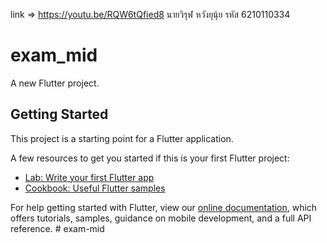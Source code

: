 link => https://youtu.be/RQW6tQfied8
นายวิรุฬ  หวังยุนุ้ย
รหัส 6210110334

# exam_mid

A new Flutter project.

## Getting Started

This project is a starting point for a Flutter application.

A few resources to get you started if this is your first Flutter project:

- [Lab: Write your first Flutter app](https://flutter.dev/docs/get-started/codelab)
- [Cookbook: Useful Flutter samples](https://flutter.dev/docs/cookbook)

For help getting started with Flutter, view our
[online documentation](https://flutter.dev/docs), which offers tutorials,
samples, guidance on mobile development, and a full API reference.
#   e x a m - m i d 
 
 